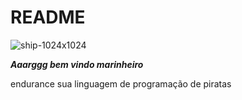 # README

![ship-1024x1024](https://github.com/endurance-lang/.github/assets/45442173/608a2750-3a99-42a6-866e-b35d04f5c008)


***Aaarggg bem vindo marinheiro***

endurance sua linguagem de programação de piratas